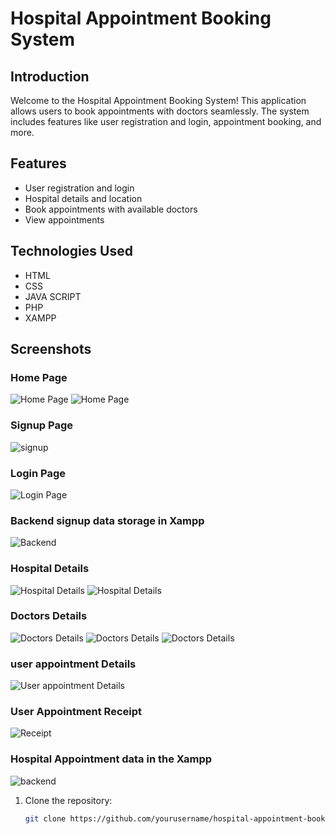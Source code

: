 # Hospital Appointment Booking System 


## Introduction

Welcome to the Hospital Appointment Booking System! This application allows users to book appointments with doctors seamlessly. The system includes features like user registration and login, appointment booking, and more.

## Features

- User registration and login
- Hospital details and location
- Book appointments with available doctors
- View appointments

## Technologies Used

- HTML
- CSS
- JAVA SCRIPT
- PHP
- XAMPP

## Screenshots

### Home Page

![Home Page](https://i.postimg.cc/QM9jyZGH/Screenshot-2024-04-02-124327.png)
![Home Page](https://i.postimg.cc/wBC9K4gF/Screenshot-2024-04-02-124355.png)

### Signup Page

![signup](https://i.postimg.cc/mg6bj2nv/Screenshot-2024-04-02-124107.png)

### Login Page

![Login Page](https://i.postimg.cc/0QmcNyZ8/Screenshot-2024-04-19-121128.png)

### Backend signup data storage in Xampp

![Backend](https://i.postimg.cc/g25WRtXd/Screenshot-2024-04-19-124114.png)

### Hospital Details

![Hospital Details](https://i.postimg.cc/9FGjMDkp/Screenshot-2024-07-16-110933.png)
![Hospital Details](https://i.postimg.cc/sxyyxBBh/Screenshot-2024-04-02-124532.png)


### Doctors Details

![Doctors Details](https://i.postimg.cc/CMHSt4tH/Screenshot-2024-04-02-124555.png)
![Doctors Details](https://i.postimg.cc/3wvHZjmG/Screenshot-2024-04-19-122856.png)
![Doctors Details](https://i.postimg.cc/3RQQfyFc/Screenshot-2024-04-19-122914.png)

### user appointment Details

![User appointment Details](https://i.postimg.cc/CLhSVqpy/Screenshot-2024-04-02-124642.png)

### User Appointment Receipt

![Receipt](https://i.postimg.cc/02Vx5y9z/Screenshot-2024-04-02-124658.png)

### Hospital Appointment data in the Xampp

![backend](https://i.postimg.cc/mgh4PWr8/Screenshot-2024-04-19-123632.png)

1. Clone the repository:

   ```sh
   git clone https://github.com/yourusername/hospital-appointment-booking.git
